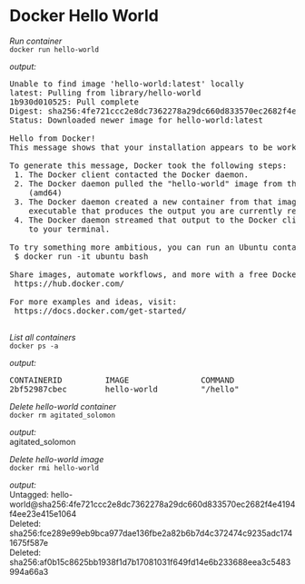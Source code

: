 # Docker Hello World
*Run container* <br/>
`docker run hello-world`

*_output:_*
<pre>
Unable to find image 'hello-world:latest' locally
latest: Pulling from library/hello-world
1b930d010525: Pull complete 
Digest: sha256:4fe721ccc2e8dc7362278a29dc660d833570ec2682f4e4194f4ee23e415e1064
Status: Downloaded newer image for hello-world:latest

Hello from Docker!
This message shows that your installation appears to be working correctly.

To generate this message, Docker took the following steps:
 1. The Docker client contacted the Docker daemon.
 2. The Docker daemon pulled the "hello-world" image from the Docker Hub.
    (amd64)
 3. The Docker daemon created a new container from that image which runs the
    executable that produces the output you are currently reading.
 4. The Docker daemon streamed that output to the Docker client, which sent it
    to your terminal.

To try something more ambitious, you can run an Ubuntu container with:
 $ docker run -it ubuntu bash

Share images, automate workflows, and more with a free Docker ID:
 https://hub.docker.com/

For more examples and ideas, visit:
 https://docs.docker.com/get-started/
 </pre>

*List all containers*<br/>
`docker ps -a`

*_output:_*<br/>
<pre>
CONTAINERID         IMAGE               COMMAND             CREATED             STATUS                      PORTS               NAMES
2bf52987cbec        hello-world         "/hello"            10 minutes ago      Exited (0) 10 minutes ago                       agitated_solomon
</pre>

*Delete hello-world container*<br/>
`docker rm agitated_solomon`

*_output:_*<br/>
agitated_solomon

*Delete hello-world image*<br/>
`docker rmi hello-world`

*_output_:*<br/>
Untagged: hello-world@sha256:4fe721ccc2e8dc7362278a29dc660d833570ec2682f4e4194f4ee23e415e1064<br/>
Deleted: sha256:fce289e99eb9bca977dae136fbe2a82b6b7d4c372474c9235adc1741675f587e<br/>
Deleted: sha256:af0b15c8625bb1938f1d7b17081031f649fd14e6b233688eea3c5483994a66a3<br/>
